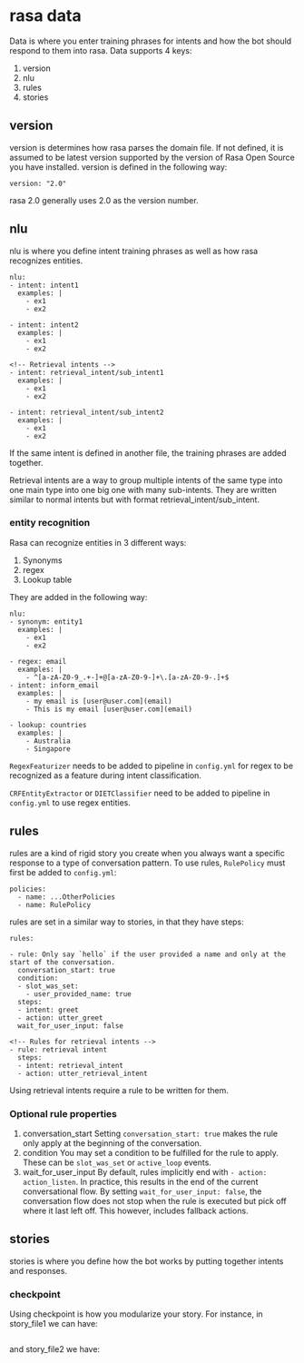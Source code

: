 # rasa data

Data is where you enter training phrases for intents and how the bot should respond to them into rasa. Data supports 4 keys:

1. version
2. nlu
3. rules
4. stories

## version

version is determines how rasa parses the domain file. If not defined, it is assumed to be latest version supported by the version of Rasa Open Source you have installed. version is defined in the following way:

```
version: "2.0"
```

rasa 2.0 generally uses 2.0 as the version number.

## nlu

nlu is where you define intent training phrases as well as how rasa recognizes entities.

```
nlu:
- intent: intent1
  examples: |
    - ex1
    - ex2

- intent: intent2
  examples: |
    - ex1
    - ex2

<!-- Retrieval intents -->
- intent: retrieval_intent/sub_intent1
  examples: |
    - ex1
    - ex2

- intent: retrieval_intent/sub_intent2
  examples: |
    - ex1
    - ex2
```

If the same intent is defined in another file, the training phrases are added together.

Retrieval intents are a way to group multiple intents of the same type into one main type into one big one with many sub-intents. They are written similar to normal intents but with format retrieval_intent/sub_intent.

### entity recognition

Rasa can recognize entities in 3 different ways:
1. Synonyms
2. regex
3. Lookup table

They are added in the following way:

```
nlu:
- synonym: entity1
  examples: |
    - ex1
    - ex2

- regex: email
  examples: |
    - ^[a-zA-Z0-9_.+-]+@[a-zA-Z0-9-]+\.[a-zA-Z0-9-.]+$
- intent: inform_email
  examples: |
    - my email is [user@user.com](email)
    - This is my email [user@user.com](email)

- lookup: countries
  examples: |
    - Australia
    - Singapore
```

`RegexFeaturizer` needs to be added to pipeline in `config.yml` for regex to be recognized as a feature during intent classification.

`CRFEntityExtractor` or `DIETClassifier` need to be added to pipeline in `config.yml` to use regex entities.



## rules

rules are a kind of rigid story you create when you always want a specific response to a type of conversation pattern. To use rules, `RulePolicy` must first be added to `config.yml`:

```
policies:
  - name: ...OtherPolicies
  - name: RulePolicy
```

rules are set in a similar way to stories, in that they have steps:

```
rules:

- rule: Only say `hello` if the user provided a name and only at the start of the conversation.
  conversation_start: true
  condition:
  - slot_was_set:
    - user_provided_name: true
  steps:
  - intent: greet
  - action: utter_greet
  wait_for_user_input: false

<!-- Rules for retrieval intents -->
- rule: retrieval intent
  steps:
  - intent: retrieval_intent
  - action: utter_retrieval_intent
```

Using retrieval intents require a rule to be written for them.

### Optional rule properties

1. conversation_start
Setting `conversation_start: true` makes the rule only apply at the beginning of the conversation.
2. condition
You may set a condition to be fulfilled for the rule to apply. These can be `slot_was_set` or `active_loop` events.
3. wait_for_user_input
By default, rules implicitly end with `- action: action_listen`. In practice, this results in the end of the current conversational flow. By setting `wait_for_user_input: false`, the conversation flow does not stop when the rule is executed but pick off where it last left off. This however, includes fallback actions.

## stories

stories is where you define how the bot works by putting together intents and responses.

### checkpoint

Using checkpoint is how you modularize your story. For instance, in story_file1 we can have:

```

```

and story_file2 we have:

```
```
